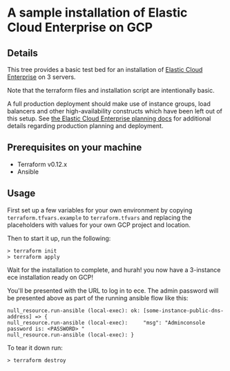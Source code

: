 # A sample installation of Elastic Cloud Enterprise on GCP

## Details

This tree provides a basic test bed for an installation of [Elastic Cloud Enterprise](https://www.elastic.co/cloud/enterprise) on 3 servers.

Note that the terraform files and installation script are intentionally basic.

A full production deployment should make use of instance groups, load balancers and other high-availability constructs which have been left out of this setup. See [the Elastic Cloud Enterprise planning docs](https://www.elastic.co/guide/en/cloud-enterprise/1.1/ece-planning.html) for additional details regarding production planning and deployment.

## Prerequisites on your machine
- Terraform v0.12.x
- Ansible

## Usage

First set up a few variables for your own environment by copying `terraform.tfvars.example` to `terraform.tfvars` and replacing the placeholders with values for your own GCP project and location.

Then to start it up, run the following:
```console
> terraform init
> terraform apply
```

Wait for the installation to complete, and hurah! you now have a 3-instance ece installation ready on GCP!

You'll be presented with the URL to log in to ece.
The admin password will be presented above as part of the running ansible flow like this:
```console
null_resource.run-ansible (local-exec): ok: [some-instance-public-dns-address] => {
null_resource.run-ansible (local-exec):     "msg": "Adminconsole password is: <PASSWORD> "
null_resource.run-ansible (local-exec): }
```


To tear it down run:

```console
> terraform destroy
```
